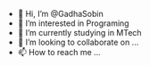 - 👋 Hi, I’m @GadhaSobin
- 👀 I’m interested in Programing
- 🌱 I’m currently studying in MTech
- 💞️ I’m looking to collaborate on ...
- 📫 How to reach me ...

<!---
GadhaSobin/GadhaSobin is a ✨ special ✨ repository because its `README.md` (this file) appears on your GitHub profile.
You can click the Preview link to take a look at your changes.
--->
